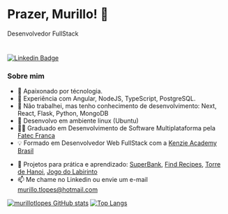# Prazer, Murillo! 👋
<p align=>Desenvolvedor FullStack</p>

#

<!--[![Github Badge](https://img.shields.io/badge/-Github-000?style=flat-square&logo=Github&logoColor=white&link=https://github.com/murillotlopes)](https://github.com/murillotlopes)-->
[![Linkedin Badge](https://img.shields.io/badge/-LinkedIn-blue?style=flat-square&logo=Linkedin&logoColor=white&link=https://https://www.linkedin.com/in/murillotlopes/)](https://www.linkedin.com/in/murillotlopes/)

### Sobre mim
- 🥰 Apaixonado por técnologia.
- 🔭 Experiência com Angular, NodeJS, TypeScript, PostgreSQL.
- 🌱 Não trabalhei, mas tenho conhecimento de desenvolvimento: Next, React, Flask, Python, MongoDB 
- 🐧 Desenvolvo em ambiente linux (Ubuntu)
- 🧑‍🎓 Graduado em Desenvolvimento de Software Multiplataforma pela [Fatec Franca](https://site.fatecfranca.edu.br/cursos/dsm)
- 💡 Formado em Desenvolvedor Web FullStack com a [Kenzie Academy Brasil](https://kenzie.com.br/curriculo.html?trk_src=g&trk_cmp=15853756022&trk_grp=137371409212&trk_ad=574331809833&trk_kw=kenzie&utm_term=kenzie&utm_campaign=INSC-PER-2022-TERMOS-MARCA-SEARCH&utm_source=adwords&utm_medium=ppc&hsa_acc=2166776305&hsa_cam=15853756022&hsa_grp=137371409212&hsa_ad=574331809833&hsa_src=g&hsa_tgt=aud-1424722311318:kwd-445543306&hsa_kw=kenzie&hsa_mt=e&hsa_net=adwords&hsa_ver=3&gclid=Cj0KCQiA3-yQBhD3ARIsAHuHT66BlJePRQoUs3chGbmeY-B0gsAXyx4oqRBCrKib96qsCBSlhczOnkQaAsTyEALw_wcB)
<!-- - 👨‍💻 Projetos em andamento: -->
- 🚧 Projetos para prática e aprendizado: [SuperBank](https://github.com/murillotlopes/superBank), [Find Recipes](https://github.com/murillotlopes/capstone), [Torre de Hanoi](https://github.com/murillotlopes/entrega-torre-de-hanoi-sprint-5-arthurticianeli), [Jogo do Labirinto](https://github.com/murillotlopes/entrega-labirinto-sprint-5-murillotlopes)
- 📫 Me chame no Linkedin ou envie um e-mail murillo.tlopes@hotmail.com


[![murillotlopes GitHub stats](https://github-readme-stats.vercel.app/api?username=murillotlopes&show_icons=true&theme=github_dark)](https://github.com/murillotlopes/github-readme-stats)
[![Top Langs](https://github-readme-stats.vercel.app/api/top-langs/?username=murillotlopes&layout=compact&show_icons=true&theme=github_dark)](https://github.com/murillotlopes/github-readme-stats)




<!--
**murillotlopes/murillotlopes** is a ✨ _special_ ✨ repository because its `README.md` (this file) appears on your GitHub profile.

Here are some ideas to get you started:

- 🔭 I’m currently working on ...
- 🌱 I’m currently learning ...
- 👯 I’m looking to collaborate on ...
- 🤔 I’m looking for help with ...
- 💬 Ask me about ...
- 📫 How to reach me: ...
- 😄 Pronouns: ...
- ⚡ Fun fact: ...
-->
